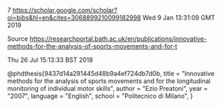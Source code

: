 7
https://scholar.google.com/scholar?oi=bibs&hl=en&cites=3068899210099182998
Wed  9 Jan 13:31:09 GMT 2019

Source
https://researchportal.bath.ac.uk/en/publications/innovative-methods-for-the-analysis-of-sports-movements-and-for-t

Thu 26 Jul 15:13:33 BST 2018

@phdthesis{9437d14a291445d48b9a4ef724db7d0b,
title = "Innovative methods for the analysis of sports movements and for the longitudinal monitoring of individual motor skills",
author = "Ezio Preatoni",
year = "2007",
language = "English",
school = "Politecnico di Milano",
}


